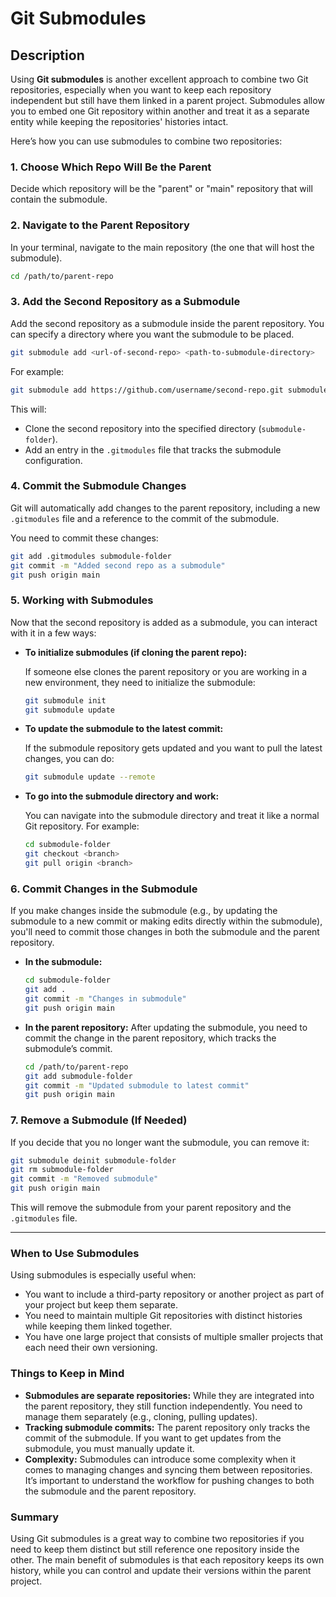 # Git Submodules

## Description

Using **Git submodules** is another excellent approach to combine two Git repositories, especially when you want to keep each repository independent but still have them linked in a parent project. Submodules allow you to embed one Git repository within another and treat it as a separate entity while keeping the repositories' histories intact.

Here’s how you can use submodules to combine two repositories:

### 1. **Choose Which Repo Will Be the Parent**

   Decide which repository will be the "parent" or "main" repository that will contain the submodule.

### 2. **Navigate to the Parent Repository**

   In your terminal, navigate to the main repository (the one that will host the submodule).

   ```bash
   cd /path/to/parent-repo
   ```

### 3. **Add the Second Repository as a Submodule**

   Add the second repository as a submodule inside the parent repository. You can specify a directory where you want the submodule to be placed.

   ```bash
   git submodule add <url-of-second-repo> <path-to-submodule-directory>
   ```

   For example:

   ```bash
   git submodule add https://github.com/username/second-repo.git submodule-folder
   ```

   This will:

- Clone the second repository into the specified directory (`submodule-folder`).
- Add an entry in the `.gitmodules` file that tracks the submodule configuration.

### 4. **Commit the Submodule Changes**

   Git will automatically add changes to the parent repository, including a new `.gitmodules` file and a reference to the commit of the submodule.

   You need to commit these changes:

   ```bash
   git add .gitmodules submodule-folder
   git commit -m "Added second repo as a submodule"
   git push origin main
   ```

### 5. **Working with Submodules**

   Now that the second repository is added as a submodule, you can interact with it in a few ways:

- **To initialize submodules (if cloning the parent repo):**

     If someone else clones the parent repository or you are working in a new environment, they need to initialize the submodule:

     ```bash
     git submodule init
     git submodule update
     ```

- **To update the submodule to the latest commit:**

     If the submodule repository gets updated and you want to pull the latest changes, you can do:

     ```bash
     git submodule update --remote
     ```

- **To go into the submodule directory and work:**

     You can navigate into the submodule directory and treat it like a normal Git repository. For example:

     ```bash
     cd submodule-folder
     git checkout <branch>
     git pull origin <branch>
     ```

### 6. **Commit Changes in the Submodule**

   If you make changes inside the submodule (e.g., by updating the submodule to a new commit or making edits directly within the submodule), you'll need to commit those changes in both the submodule and the parent repository.

- **In the submodule:**

     ```bash
     cd submodule-folder
     git add .
     git commit -m "Changes in submodule"
     git push origin main
     ```

- **In the parent repository:**
     After updating the submodule, you need to commit the change in the parent repository, which tracks the submodule’s commit.

     ```bash
     cd /path/to/parent-repo
     git add submodule-folder
     git commit -m "Updated submodule to latest commit"
     git push origin main
     ```

### 7. **Remove a Submodule (If Needed)**

   If you decide that you no longer want the submodule, you can remove it:

   ```bash
   git submodule deinit submodule-folder
   git rm submodule-folder
   git commit -m "Removed submodule"
   git push origin main
   ```

   This will remove the submodule from your parent repository and the `.gitmodules` file.

---

### When to Use Submodules

Using submodules is especially useful when:

- You want to include a third-party repository or another project as part of your project but keep them separate.
- You need to maintain multiple Git repositories with distinct histories while keeping them linked together.
- You have one large project that consists of multiple smaller projects that each need their own versioning.

### Things to Keep in Mind

- **Submodules are separate repositories:** While they are integrated into the parent repository, they still function independently. You need to manage them separately (e.g., cloning, pulling updates).
- **Tracking submodule commits:** The parent repository only tracks the commit of the submodule. If you want to get updates from the submodule, you must manually update it.
- **Complexity:** Submodules can introduce some complexity when it comes to managing changes and syncing them between repositories. It’s important to understand the workflow for pushing changes to both the submodule and the parent repository.

### Summary

Using Git submodules is a great way to combine two repositories if you need to keep them distinct but still reference one repository inside the other. The main benefit of submodules is that each repository keeps its own history, while you can control and update their versions within the parent project.
